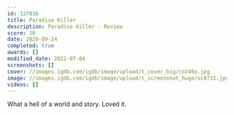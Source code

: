 ```yaml
---
id: 127816
title: Paradise Killer
description: Paradise Killer - Review
score: 10
date: 2020-09-24
completed: true
awards: []
modified_date: 2022-07-04
screenshots: []
cover: //images.igdb.com/igdb/image/upload/t_cover_big/co246o.jpg
image: //images.igdb.com/igdb/image/upload/t_screenshot_huge/sc8731.jpg
videos: []
---
```

What a hell of a world and story. Loved it.